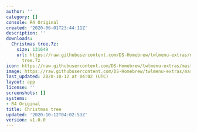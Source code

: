 ```yaml
---
author: ''
category: []
console: R4 Original
created: '2020-06-01T23:44:11Z'
description: ''
downloads:
  Christmas tree.7z:
    size: 131649
    url: https://raw.githubusercontent.com/DS-Homebrew/twlmenu-extras/master/_nds/TWiLightMenu/r4menu/themes/Christmas
      tree.7z
icon: https://raw.githubusercontent.com/DS-Homebrew/twlmenu-extras/master/unistore/icons/r4.png
image: https://raw.githubusercontent.com/DS-Homebrew/twlmenu-extras/master/unistore/icons/r4.png
last_updated: 2020-10-12 at 04:02 (UTC)
layout: app
license: ''
screenshots: []
systems:
- R4 Original
title: Christmas tree
updated: '2020-10-12T04:02:53Z'
version: v1.0.0
---
```

